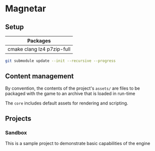 # Magnetar

## Setup
| Packages |
|-|
| cmake clang lz4 p7zip-full |

```sh
git submodule update --init --recursive --progress
```

## Content management
By convention, the contents of the project's `assets/` are files to be packaged with the game to an archive that is loaded in run-time

The `core` includes default assets for rendering and scripting.

## Projects

### Sandbox
This is a sample project to demonstrate basic capabilities of the engine

<!--
 Developer notes:

 - headers only include what they need
 - source files should use stdafx.hpp before including headers
-->